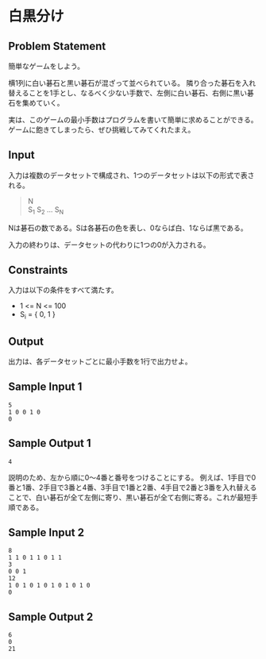 白黒分け
=

Problem Statement
-
簡単なゲームをしよう。

横1列に白い碁石と黒い碁石が混ざって並べられている。
隣り合った碁石を入れ替えることを1手とし、なるべく少ない手数で、左側に白い碁石、右側に黒い碁石を集めていく。

実は、このゲームの最小手数はプログラムを書いて簡単に求めることができる。ゲームに飽きてしまったら、ぜひ挑戦してみてくれたまえ。

Input
-
入力は複数のデータセットで構成され、1つのデータセットは以下の形式で表される。
> N<br>
> S<sub>1</sub> S<sub>2</sub> ... S<sub>N</sub>

Nは碁石の数である。Sは各碁石の色を表し、0ならば白、1ならば黒である。

入力の終わりは、データセットの代わりに1つの0が入力される。

Constraints
-
入力は以下の条件をすべて満たす。

- 1 <= N <= 100
- S<sub>i</sub> = { 0, 1 }

Output
-
出力は、各データセットごとに最小手数を1行で出力せよ。

Sample Input 1
-
    5
    1 0 0 1 0
    0

Sample Output 1
-
    4
説明のため、左から順に0〜4番と番号をつけることにする。
例えば、1手目で0番と1番、2手目で3番と4番、3手目で1番と2番、4手目で2番と3番を入れ替えることで、白い碁石が全て左側に寄り、黒い碁石が全て右側に寄る。これが最短手順である。

Sample Input 2
-
    8
    1 1 0 1 1 0 1 1
    3
    0 0 1
    12
    1 0 1 0 1 0 1 0 1 0 1 0
    0
    
Sample Output 2
-
    6
    0
    21
